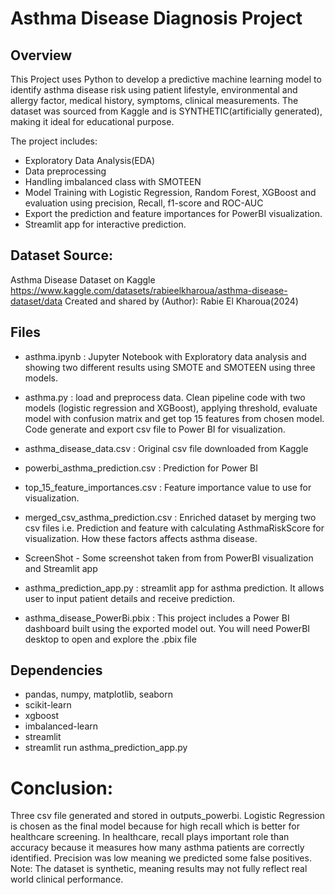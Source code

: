 # Asthma Disease Diagnosis Project

## Overview

This Project uses Python to develop a predictive machine learning model to identify asthma disease risk using patient lifestyle, environmental and allergy factor, medical history, symptoms, clinical measurements. The dataset was sourced from Kaggle and is SYNTHETIC(artificially generated), making it ideal for educational purpose.

The project includes:
- Exploratory Data Analysis(EDA) 
- Data preprocessing
- Handling imbalanced class with SMOTEEN
- Model Training with Logistic Regression, Random Forest, XGBoost and evaluation using precision, Recall, f1-score and ROC-AUC 
- Export the prediction and feature importances for PowerBI visualization.
- Streamlit app for interactive prediction.

## Dataset Source:

Asthma Disease Dataset on Kaggle https://www.kaggle.com/datasets/rabieelkharoua/asthma-disease-dataset/data
Created and shared by (Author): Rabie El Kharoua(2024)

## Files

- asthma.ipynb : Jupyter Notebook with Exploratory data analysis and showing two different results using SMOTE and SMOTEEN using three models.

- asthma.py : load and preprocess data. Clean pipeline code with two models (logistic regression and XGBoost), applying threshold, evaluate model with confusion matrix and get top 15 features from chosen model. Code generate and export csv file to Power BI for visualization.

- asthma_disease_data.csv : Original csv file downloaded from Kaggle
- powerbi_asthma_prediction.csv : Prediction for Power BI
- top_15_feature_importances.csv : Feature importance value to use for visualization.
- merged_csv_asthma_prediction.csv : Enriched dataset by merging two csv files i.e. Prediction and feature with calculating AsthmaRiskScore for visualization. How these factors affects asthma disease.
- ScreenShot - Some screenshot taken from from PowerBI visualization and Streamlit app 
- asthma_prediction_app.py : streamlit app for asthma prediction. It allows user to input patient details and receive prediction. 
- asthma_disease_PowerBi.pbix : This project includes a  Power BI dashboard built using the exported model out. You will need PowerBI desktop to open and explore the .pbix file 

## Dependencies

- pandas, numpy, matplotlib, seaborn
- scikit-learn
- xgboost
- imbalanced-learn
- streamlit
- streamlit run asthma_prediction_app.py

# Conclusion:

Three csv file generated and stored in outputs_powerbi. Logistic Regression is chosen as the final model because for high recall which is better for healthcare screening. In healthcare, recall plays important role than accuracy because it measures how many asthma patients are correctly identified. Precision was low meaning we predicted some false positives.  Note: The dataset is synthetic, meaning results may not fully reflect real world clinical performance.  




